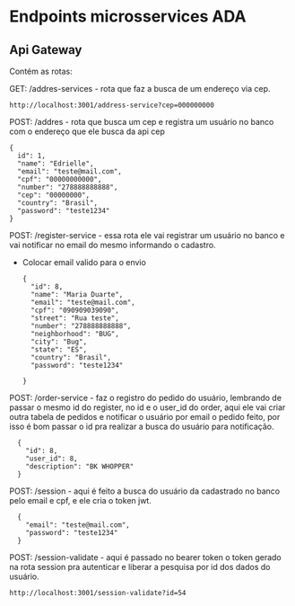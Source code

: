 # Endpoints microsservices ADA

## Api Gateway

Contém as rotas:

GET: /addres-services - rota que faz a busca de um endereço via cep.

    http://localhost:3001/address-service?cep=000000000

POST: /addres - rota que busca um cep e registra um usuário no banco com o endereço que ele busca da api cep

    {
      id": 1,
      "name": "Edrielle",
      "email": "teste@mail.com",
      "cpf": "00000000000",
      "number": "278888888888",
      "cep": "00000000",
      "country": "Brasil",
      "password": "teste1234"
    }

POST: /register-service - essa rota ele vai registrar um usuário no banco e vai notificar no email do mesmo informando o cadastro.

- Colocar email valido para o envio

      {
        "id": 8,
        "name": "Maria Duarte",
        "email": "teste@mail.com",
        "cpf": "090909039090",
        "street": "Rua teste",
        "number": "278888888888",
        "neighborhood": "BUG",
        "city": "Bug",
        "state": "ES",
        "country": "Brasil",
        "password": "teste1234"

      }

POST: /order-service - faz o registro do pedido do usuário, lembrando de passar o mesmo id do register, no id e o user_id do order, aqui ele vai criar outra tabela de pedidos e notificar o usuário por email o pedido feito, por isso é bom passar o id pra realizar a busca do usuário para notificação.

      {
        "id": 8,
        "user_id": 8,
        "description": "BK WHOPPER"
      }

POST: /session - aqui é feito a busca do usuário da cadastrado no banco pelo email e cpf, e ele cria o token jwt.

      {
        "email": "teste@mail.com",
        "password": "teste1234"
      }

POST: /session-validate - aqui é passado no bearer token o token gerado na rota session pra autenticar e liberar a pesquisa por id dos dados do usuário.

    http://localhost:3001/session-validate?id=54
